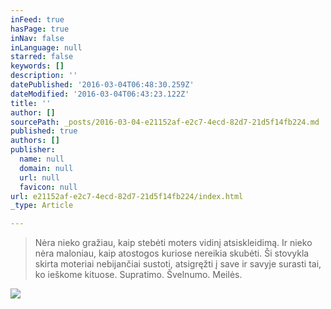 ```yaml
---
inFeed: true
hasPage: true
inNav: false
inLanguage: null
starred: false
keywords: []
description: ''
datePublished: '2016-03-04T06:48:30.259Z'
dateModified: '2016-03-04T06:43:23.122Z'
title: ''
author: []
sourcePath: _posts/2016-03-04-e21152af-e2c7-4ecd-82d7-21d5f14fb224.md
published: true
authors: []
publisher:
  name: null
  domain: null
  url: null
  favicon: null
url: e21152af-e2c7-4ecd-82d7-21d5f14fb224/index.html
_type: Article

---
```

> Nėra nieko gražiau, kaip stebėti moters vidinį atsiskleidimą. Ir nieko nėra maloniau, kaip atostogos kuriose nereikia skubėti. Ši stovykla skirta moteriai nebijančiai sustoti, atsigręžti į save ir savyje surasti tai, ko ieškome kituose. Supratimo.  Švelnumo.  Meilės.

![](https://s3-us-west-2.amazonaws.com/the-grid-img/p/32ba61ae3e59a678648ba8cc1dbc3f7f99829512.jpg)